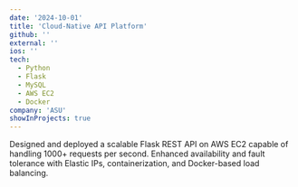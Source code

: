```yaml
---
date: '2024-10-01'
title: 'Cloud-Native API Platform'
github: ''
external: ''
ios: ''
tech:
  - Python
  - Flask
  - MySQL
  - AWS EC2
  - Docker
company: 'ASU'
showInProjects: true
---
```


Designed and deployed a scalable Flask REST API on AWS EC2 capable of handling 1000+ requests per second. Enhanced availability and fault tolerance with Elastic IPs, containerization, and Docker-based load balancing.
